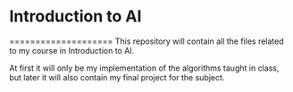 # Introduction to AI
====================
This repository will contain all the files related to my course in Introduction to AI.

At first it will only be my implementation of the algorithms taught in class, but later it will also contain my final project for the subject.